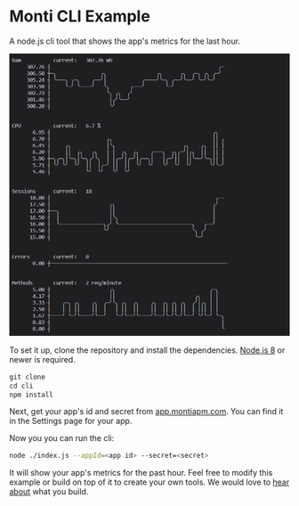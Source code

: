 # Monti CLI Example

A node.js cli tool that shows the app's metrics for the last hour.

![CLI tool showing metrics in the terminal](../docs/cli.png)

To set it up, clone the repository and install the dependencies. [Node.js 8](https://nodejs.org/) or newer is required.

```shell
git clone 
cd cli
npm install
```

Next, get your app's id and secret from [app.montiapm.com](https://app.montipam.com).
You can find it in the Settings page for your app.

Now you you can run the cli:

```bash
node ./index.js --appId=<app id> --secret=<secret>
```

It will show your app's metrics for the past hour. Feel free to modify this example
or build on top of it to create your own tools. We would love to [hear about](mailto:hello@montiapm.com) what you build.
